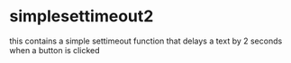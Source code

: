 # simplesettimeout2
this contains a simple settimeout function that delays a text by 2 seconds when a button is clicked
